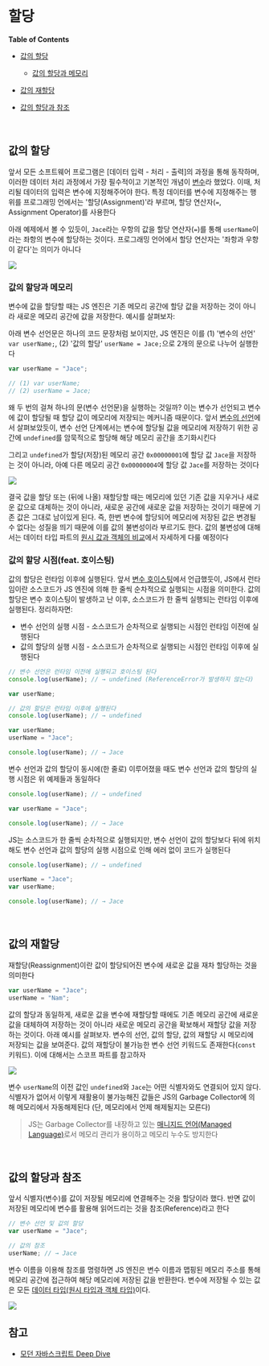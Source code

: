 # 할당

**Table of Contents**

- [값의 할당](#값의-할당)
  - [값의 할당과 메모리](#값의-할당과-메모리)

- [값의 재할당](#값의-재할당)

- [값의 할당과 참조](#값의-할당과-참조)

<br>

## 값의 할당

앞서 모든 소프트웨어 프로그램은 [데이터 입력 - 처리 - 출력]의 과정을 통해 동작하며, 이러한 데이터 처리 과정에서 가장 필수적이고 기본적인 개념이 [변수](https://github.com/jacenam/WIL-archive/blob/main/JavaScript/JavaScript%20%EA%B8%B0%EB%B3%B8/%EB%B3%80%EC%88%98.md)라 했었다. 이때, 처리될 데이터의 입력은 변수에 지정해주어야 한다. 특정 데이터를 변수에 지정해주는 행위를 프로그래밍 언에서는 '할당(Assignment)'라 부르며, 할당 연산자(`=`, Assignment Operator)를 사용한다

아래 예제에서 볼 수 있듯이, `Jace`라는 우항의 값을 할당 연산자(`=`)를 통해 `userName`이라는 좌항의 변수에 할당하는 것이다. 프로그래밍 언어에서 할당 연산자는 '좌항과 우항이 같다'는 의미가 아니다

<img src="https://ifh.cc/g/6X8qcf.png" style="max-width: 100%" align="center" />

### 값의 할당과 메모리

변수에 값을 할당할 때는 JS 엔진은 기존 메모리 공간에 할당 값을 저장하는 것이 아니라 새로운 메모리 공간에 값을 저장한다. 예시를 살펴보자: 

아래 변수 선언문은 하나의 코드 문장처럼 보이지만, JS 엔진은 이를 (1) '변수의 선언' `var userName;`, (2) '값의 할당' `userName = Jace;`으로 2개의 문으로 나누어 실행한다

```javascript
var userName = "Jace"; 

// (1) var userName; 
// (2) userName = Jace; 
```

왜 두 번의 걸쳐 하나의 문(변수 선언문)을 실행하는 것일까? 이는 변수가 선언되고 변수에 값이 할당될 때 할당 값이 메모리에 저장되는 메커니즘 때문이다. 앞서 [변수의 선언](https://github.com/jacenam/WIL-archive/blob/main/JavaScript/JavaScript%20%EA%B8%B0%EB%B3%B8/%EB%B3%80%EC%88%98.md#5-%EB%B3%80%EC%88%98-%EC%84%A0%EC%96%B8)에서 살펴보았듯이, 변수 선언 단계에서는 변수에 할당될 값을 메모리에 저장하기 위한 공간에  `undefined`를 암묵적으로 할당해 해당 메모리 공간을 초기화시킨다

그리고 `undefined`가 할당(저장)된 메모리 공간 `0x00000001`에 할당 값 `Jace`을 저장하는 것이 아니라, 아예 다른 메모리 공간  `0x00000004`에 할당 값 `Jace`를 저장하는 것이다

<img src ="https://ifh.cc/g/8Jlt4m.png" max-width="100%" align="center" />

결국 값을 할당 또는 (뒤에 나올) 재할당할 때는 메모리에 있던 기존 값을 지우거나 새로운 값으로 대체하는 것이 아니라, 새로운 공간에 새로운 값을 저장하는 것이기 때문에 기존 값은 그대로 남이있게 된다. 즉, 한번 변수에 할당되어 메모리에 저장된 값은 변경될 수 없다는 성질을 띄기 때문에 이를 값의 불변성이라 부르기도 한다. 값의 불변성에 대해서는 데이터 타입 파트의 [원시 값과 객체의 비교]()에서 자세하게 다룰 예정이다

### 값의 할당 시점(feat. 호이스팅)

값의 할당은 런타임 이후에 실행된다. 앞서 [변수 호이스팅](https://github.com/jacenam/WIL-archive/blob/main/JavaScript/JavaScript%20%EA%B8%B0%EB%B3%B8/%EB%B3%80%EC%88%98.md#6-%ED%98%B8%EC%9D%B4%EC%8A%A4%ED%8C%85)에서 언급했듯이, JS에서 런타임이란 소스코드가 JS 엔진에 의해 한 줄씩 순차적으로 실행되는 시점을 의미한다. 값의 할당은 변수 호이스팅이 발생하고 난 이후, 소스코드가 한 줄씩 실행되는 런타임 이후에 실행된다. 정리하자면: 

- 변수 선언의 실행 시점 - 소스코드가 순차적으로 실행되는 시점인 런타임 이전에 실행된다
- 값의 할당의 실행 시점 - 소스코드가 순차적으로 실행되는 시점인 런타임 이후에 실행된다

```javascript
// 변수 선언은 런타임 이전에 실행되고 호이스팅 된다
console.log(userName); // → undefined (ReferenceError가 발생하지 않는다)

var userName;
```

```javascript
// 값의 할당은 런타임 이후에 실행된다
console.log(userName); // → undefined

var userName; 
userName = "Jace"; 

console.log(userName); // → Jace
```

변수 선언과 값의 할당이 동시에(한 줄로) 이루어졌을 때도 변수 선언과 값의 할당의 실행 시점은 위 예제들과 동일하다

```javascript
console.log(userName); // → undefined

var userName = "Jace"; 

console.log(userName); // → Jace
```

JS는 소스코드가 한 줄씩 순차적으로 실행되지만, 변수 선언이 값의 할당보다 뒤에 위치해도 변수 선언과 값의 할당의 실행 시점으로 인해 에러 없이 코드가 실행된다

```javascript
console.log(userName); // → undefined

userName = "Jace"; 
var userName; 

console.log(userName); // → Jace
```

<br>

## 값의 재할당

재할당(Reassignment)이란 값이 할당되어진 변수에 새로운 값을 재차 할당하는 것을 의미한다

```javascript
var userName = "Jace";
userName = "Nam";
```

값의 할당과 동일하게, 새로운 값을 변수에 재할당할 때에도 기존 메모리 공간에 새로운 값을 대체하여 저장하는 것이 아니라 새로운 메모리 공간을 확보해서 재할당 값을 저장하는 것이다. 아래 예시를 살펴보자. 변수의 선언, 값의 할당, 값의 재할당 시 메모리에 저장되는 값을 보여준다. 값의 재할당이 불가능한 변수 선언 키워드도 존재한다(`const` 키워드). 이에 대해서는 스코프 파트를 참고하자

<img src="https://ifh.cc/g/qX8JaQ.jpg" max-width="100%" align="center" />

변수 `userName`의 이전 값인 `undefined`와 `Jace`는 어떤 식별자와도 연결되어 있지 않다. 식별자가 없어서 이렇게 재활용이 불가능해진 값들은 JS의 Garbage Collector에 의해 메모리에서 자동해제된다 (단, 메모리에서 언제 해제될지는 모른다) 

> JS는 Garbage Collector를 내장하고 있는 [매니지드 언어(Managed Language)]()로서 메모리 관리가 용이하고 메모리 누수도 방지한다

<br>

## 값의 할당과 참조

앞서 식별자(변수)를 값이 저장될 메모리에 연결해주는 것을 할당이라 했다. 반면 값이 저장된 메모리에 변수를 활용해 읽어드리는 것을 참조(Reference)라고 한다

```javascript
// 변수 선언 및 값의 할당
var userName = "Jace"; 

// 값의 참조
userName; // → Jace
```

변수 이름을 이용해 참조를 명령하면 JS 엔진은 변수 이름과 맵핑된 메모리 주소를 통해 메모리 공간에 접근하여 해당 메모리에 저장된 값을 반환한다. 변수에 저장될 수 있는 값은 모든 [데이터 타입(원시 타입과 객체 타입)]()이다.

<img src="https://ifh.cc/g/NHt25f.jpg" max-width="100%" align="center" />

<br>

## 참고

- [모던 자바스크립트 Deep Dive](http://www.yes24.com/Product/Goods/92742567)


